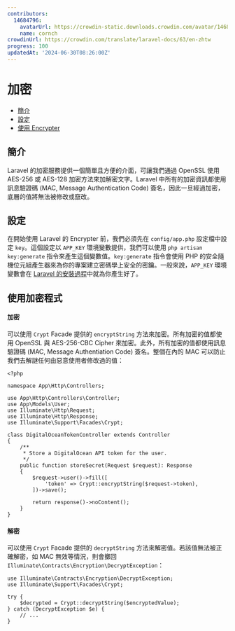 ```yaml
---
contributors:
  14684796:
    avatarUrl: https://crowdin-static.downloads.crowdin.com/avatar/14684796/medium/60f7dc21ec0bf9cfcb61983640bb4809_default.png
    name: cornch
crowdinUrl: https://crowdin.com/translate/laravel-docs/63/en-zhtw
progress: 100
updatedAt: '2024-06-30T08:26:00Z'
---
```


# 加密

- [簡介](#introduction)
- [設定](#configuration)
- [使用 Encrypter](#using-the-encrypter)

<a name="introduction"></a>

## 簡介

Laravel 的加密服務提供一個簡單且方便的介面，可讓我們通過 OpenSSL 使用 AES-256 或 AES-128 加密方法來加解密文字。Laravel 中所有的加密資訊都使用訊息驗證碼 (MAC, Message Authentication Code) 簽名，因此一旦經過加密，底層的值將無法被修改或竄改。

<a name="configuration"></a>

## 設定

在開始使用 Laravel 的 Encrypter 前，我們必須先在 `config/app.php` 設定檔中設定 `key`。這個設定以 `APP_KEY` 環境變數提供，我們可以使用 `php artisan key:generate` 指令來產生這個變數值。`key:generate` 指令會使用 PHP 的安全隨機位元組產生器來為你的專案建立密碼學上安全的密鑰。一般來說，`APP_KEY` 環境變數會在 [Laravel 的安裝過程](/docs/{{version}}/installation)中就為你產生好了。

<a name="using-the-encrypter"></a>

## 使用加密程式

<a name="encrypting-a-value"></a>

#### 加密

可以使用 `Crypt` Facade 提供的 `encryptString` 方法來加密。所有加密的值都使用 OpenSSL 與 AES-256-CBC Cipher 來加密。此外，所有加密的值都使用訊息驗證碼 (MAC, Message Authentiation Code) 簽名。整個在內的 MAC 可以防止我們去解謎任何由惡意使用者修改過的值：

    <?php
    
    namespace App\Http\Controllers;
    
    use App\Http\Controllers\Controller;
    use App\Models\User;
    use Illuminate\Http\Request;
    use Illuminate\Http\Response;
    use Illuminate\Support\Facades\Crypt;
    
    class DigitalOceanTokenController extends Controller
    {
        /**
         * Store a DigitalOcean API token for the user.
         */
        public function storeSecret(Request $request): Response
        {
            $request->user()->fill([
                'token' => Crypt::encryptString($request->token),
            ])->save();
    
            return response()->noContent();
        }
    }

<a name="decrypting-a-value"></a>

#### 解密

可以使用 `Crypt` Facade 提供的 `decryptString` 方法來解密值。若該值無法被正確解密，如 MAC 無效等情況，則會擲回 `Illuminate\Contracts\Encryption\DecryptException`：

    use Illuminate\Contracts\Encryption\DecryptException;
    use Illuminate\Support\Facades\Crypt;
    
    try {
        $decrypted = Crypt::decryptString($encryptedValue);
    } catch (DecryptException $e) {
        // ...
    }
